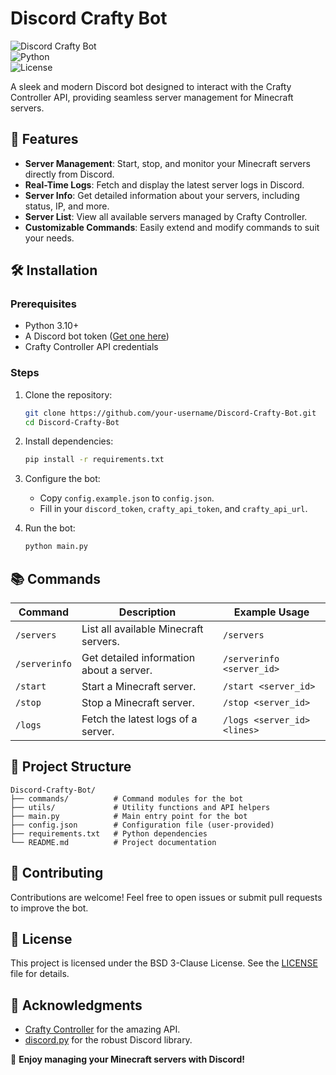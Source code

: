 # Discord Crafty Bot  

![Discord Crafty Bot](https://img.shields.io/badge/Discord-Bot-blue?style=for-the-badge&logo=discord)  
![Python](https://img.shields.io/badge/Python-3.10+-blue?style=for-the-badge&logo=python)  
![License](https://img.shields.io/badge/License-BSD3-green?style=for-the-badge)  

A sleek and modern Discord bot designed to interact with the Crafty Controller API, providing seamless server management for Minecraft servers.  

## 🚀 Features

- **Server Management**: Start, stop, and monitor your Minecraft servers directly from Discord.  
- **Real-Time Logs**: Fetch and display the latest server logs in Discord.  
- **Server Info**: Get detailed information about your servers, including status, IP, and more.  
- **Server List**: View all available servers managed by Crafty Controller.  
- **Customizable Commands**: Easily extend and modify commands to suit your needs.  

## 🛠️ Installation

### Prerequisites
- Python 3.10+  
- A Discord bot token ([Get one here](https://discord.com/developers/applications))  
- Crafty Controller API credentials  

### Steps

1. Clone the repository:
    ```bash  
    git clone https://github.com/your-username/Discord-Crafty-Bot.git  
    cd Discord-Crafty-Bot  
    ```  

2. Install dependencies:
    ```bash  
    pip install -r requirements.txt  
    ```  

3. Configure the bot:
    - Copy `config.example.json` to `config.json`.
    - Fill in your `discord_token`, `crafty_api_token`, and `crafty_api_url`.

4. Run the bot:
    ```bash
    python main.py
    ```  

## 📚 Commands

| Command         | Description                                   | Example Usage                |  
|------------------|-----------------------------------------------|------------------------------|  
| `/servers`       | List all available Minecraft servers.         | `/servers`                   |  
| `/serverinfo`    | Get detailed information about a server.      | `/serverinfo <server_id>`    |  
| `/start`         | Start a Minecraft server.                    | `/start <server_id>`         |  
| `/stop`          | Stop a Minecraft server.                     | `/stop <server_id>`          |  
| `/logs`          | Fetch the latest logs of a server.           | `/logs <server_id> <lines>`  |  

## 🧩 Project Structure

```plaintext  
Discord-Crafty-Bot/  
├── commands/          # Command modules for the bot  
├── utils/             # Utility functions and API helpers  
├── main.py            # Main entry point for the bot  
├── config.json        # Configuration file (user-provided)  
├── requirements.txt   # Python dependencies  
└── README.md          # Project documentation  
```  

## 🤝 Contributing

Contributions are welcome! Feel free to open issues or submit pull requests to improve the bot.  

## 📄 License

This project is licensed under the BSD 3-Clause License. See the [LICENSE](LICENSE) file for details.  

## 🌟 Acknowledgments

- [Crafty Controller](https://github.com/crafty-controller/crafty-4) for the amazing API.  
- [discord.py](https://discordpy.readthedocs.io/) for the robust Discord library.  

🎉 **Enjoy managing your Minecraft servers with Discord!**  